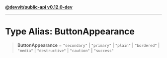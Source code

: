 [**@devvit/public-api v0.12.0-dev**](../../../../../../README.md)

---

# Type Alias: ButtonAppearance

> **ButtonAppearance** = `"secondary"` \| `"primary"` \| `"plain"` \| `"bordered"` \| `"media"` \| `"destructive"` \| `"caution"` \| `"success"`
